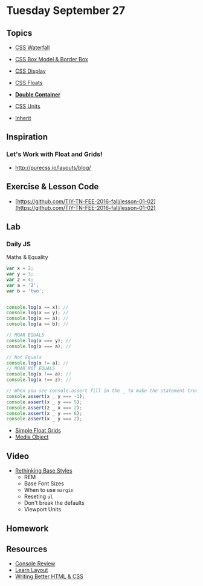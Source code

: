 # Tuesday September 27

## Topics

* [CSS Waterfall](https://online.theironyard.com/paths/579/units/3469/lessons/13945)
* [CSS Box Model & Border Box](https://online.theironyard.com/paths/579/units/3469/lessons/13947)
* [CSS Display](https://online.theironyard.com/paths/579/units/3469/lessons/13948)
* [CSS Floats](https://online.theironyard.com/paths/579/units/3469/lessons/13949)
* **[Double Container](double-container.html)**

* [CSS Units](https://online.theironyard.com/paths/579/units/3469/lessons/13944)
* [Inherit](https://online.theironyard.com/paths/579/units/3469/lessons/13946)

## Inspiration

### Let's Work with Float and Grids!

* http://purecss.io/layouts/blog/

## Exercise & Lesson Code

* [https://github.com/TIY-TN-FEE-2016-fall/lesson-01-02](https://github.com/TIY-TN-FEE-2016-fall/lesson-01-02)

## Lab

### Daily JS

Maths & Equality

```js
var x = 2;
var y = 3;
var z = 4;
var a = '2';
var b = 'two';


console.log(x == x); //
console.log(x == y); //
console.log(x == a); //
console.log(a == b); //

// MOAR EQUALS
console.log(x === y); //
console.log(x === a); //

// Not Equals
console.log(x != a); //
// MOAR NOT EQUALS
console.log(x !== a); //
console.log(x !== z); //

// When you see console.assert fill in the _ to make the statement true
console.assert(x _ y === -1);
console.assert(x _ y === 5);
console.assert(z _ x === 2);
console.assert(x _ y === 6);
console.assert(x _ y === 2);
```

* [Simple Float Grids](float-grids.html)
* [Media Object](media-object.html)


## Video

* [Rethinking Base Styles](https://youtu.be/EjiTIIs_3N4)
  - REM
  - Base Font Sizes
  - When to use `margin`
  - Reseting `ul`
  - Don't break the defaults
  - Viewport Units

## Homework



## Resources

* [Console Review](http://samkap.github.io/command-line-starter-kit)
* [Learn Layout](http://learnlayout.com/)
* [Writing Better HTML & CSS](http://learn.shayhowe.com/html-css/writing-your-best-code/)
